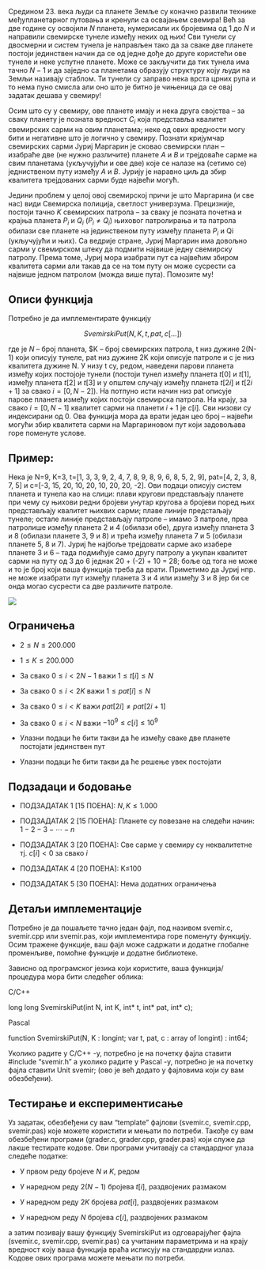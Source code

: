﻿Средином 23. века људи са планете Земље су коначно развили технике међупланетарног путовања и кренули са освајањем свемира! Већ за две године су освојили $N$ планета, нумерисали их бројевима од 1 до $N$ и направили свемирске тунеле између неких од њих! Сви тунели су двосмерни и систем тунела је направљен тако да за сваке две планете постоји јединствен начин да се од једне дође до друге користећи ове тунеле и неке успутне планете. Може се закључити да тих тунела има тачно $N-1$ и да заједно са планетама образују структуру коју људи на Земљи називају стаблом. Ти тунели су заправо нека врста црних рупа и то нема пуно смисла али оно што је битно је чињеница да се овај задатак дешава у свемиру!

Осим што су у свемиру, ове планете имају и нека друга својства – за сваку планету је позната вредност $C_i$ која представља квалитет свемирских сарми на овим планетама; неке од ових вредности могу бити и негативне што је логично у свемиру. Познати кријумчар свемирских сарми Јуриј Маргарин је сковао свемирски план – изабраће две (не нужно различите) планете $A$ и $B$ и трејдоваће сарме на свим планетама (укључујући и ове две) које се налазе на (сетимо се) једниственом путу између $A$ и $B$. Јурију је наравно циљ да збир квалитета трејдованих сарми буде највећи могућ.

Једини проблем у целој овој свемирској причи је што Маргарина (и све нас) види Свемирска полиција, светлост универзума. Прецизније, постоји тачно $K$ свемирских патрола – за сваку је позната почетна и крајња планета $P_i$ и $Q_i$ ($P_i \neq Q_i$) њиховог патролирања и та патрола обилази све планете на јединственом путу између планета $P_i$ и Qi (укључујући и њих). Са ведрије стране, Јуриј Маргарин има довољно сарми у свемирском штеку да подмити највише једну свемирску патролу. Према томе, Јуриј мора изабрати пут са највећим збиром квалитета сарми али такав да се на том путу он може сусрести са највише једном патролом (можда више пута). Помозите му!

  

## Описи функција

Потребно је да имплементирате функцију

$$SvemirskiPut(N, K, t,pat, c[…])$$

где je $N$ – број планета, $K – број свемирских патрола, t низ дужине 2(N-1) који описују тунеле, pat низ дужине 2K који описујe патроле и c je низ квалитета дужине N. У низу t су, редом, наведени парови планета између којих постојоје тунели (постоји тунел између планета $t[0]$ и $t[1]$, између планета $t[2]$ и $t[3]$ и у општем случају између планета $t[2i]$ и $t[2i+1]$ за свако $i=[0,N-2]$). На потпуно исти начин низ pat описује парове планета између којих постоји свемирска патрола. На крају, за свако $i=[0,N-1]$ квалитет сарми на планети $i+1$ је $c[i]$. Сви низови су индексирани од 0. Ова функција мора да врати један цео број – највећи могући збир квалитета сарми на Маргариновом пут који задовољава горе поменуте услове.

  

## Пример:

Нека је N=9, K=3, t=[1, 3, 3, 9, 2, 4, 7, 8, 9, 8, 9, 6, 8, 5, 2, 9], pat=[4, 2, 3, 8, 7, 5] и c=[-3, 15, 20, 10, 20, 10, 20, 20, -2]. Ови подаци описују систем планета и тунела као на слици: плави кругови представљају планете при чему су њихови редни бројеви унутар кругова а бројеви поред њих представљају квалитет њихвих сарми; плаве линије предстаљају тунеле; остале линије представљају патроле – имамо 3 патроле, прва патролише између планета 2 и 4 (обилази обе), друга између планета 3 и 8 (обилази планете 3, 9 и 8) и трећа између планета 7 и 5 (обилази планете 5, 8 и 7). Јуриј ће најбоље трејдовати сарме ако изабере планете 3 и 6 – тада подмићује само другу патролу а укупан квалитет сарми на путу од 3 до 6 једнак 20 + (-2) + 10 = 28; боље од тога не може и то је број који ваша функција треба да врати. Приметимо да Јуриј нпр. не може изабрати пут између планета 3 и 4 или између 3 и 8 јер би се онда могао сусрести са две различите патроле.

![](https://lh7-us.googleusercontent.com/mx2YgwX_v0Fj1xkPWkMGmI-a0Rjp5PYQIjHxzjWWdtG3_x02hLXdvibxtaIZJTKnXOjofoWvyQB-bUeZhdGHKkT8eZvw2rh7hy3Eqqexd4G8zZ6CNkymEpuOdEEmZOksAPuD0UcsOXReIR_QiXimdV1rJRHiksKEBHYI7gRGNTCVgHi_avK-krlXNUE9JMHh)

## Ограничења

-   $2≤N≤200.000$
    
-   $1≤K≤200.000$
    
-   За свако $0≤i<2N-1$ важи $1≤t[i]≤N$
    
-   За свако $0≤i<2K$ важи $1≤ pat[i]≤N$
    
-   За свако $0≤i<K$ важи $pat[2i]≠pat[2i+1]$
    
-   За свако $0≤i<N$ важи $-10^9 \leq c[i] \leq 10^9$
    
-   Улазни подаци ће бити такви да ће између сваке две планете постојати јединствен пут
    
-   Улазни подаци ће бити такви да ће решење увек постојати
    

## Подзадаци и бодовање

-   ПОДЗАДАТАК 1 [15 ПОЕНА]: $N,K≤1.000$
    
-   ПОДЗАДАТАК 2 [15 ПОЕНА]: Планете су повезане на следећи начин: $1-2-3-⋯-n$
    
-   ПОДЗАДАТАК 3 [20 ПОЕНА]: Све сарме у свемиру су неквалитетне тј. $c[i]<0$ за свако $i$
    
-   ПОДЗАДАТАК 4 [20 ПОЕНА]: K≤100
    
-   ПОДЗАДАТАК 5 [30 ПОЕНА]: Нема додатних ограничења
    

  

## Детаљи имплементације

Потребно је да пошаљете тачно један фајл, под називом svemir.c, svemir.cpp или svemir.pas, који имплементира горе поменуту функцију. Осим тражене функције, ваш фајл може садржати и додатне глобалне променљиве, помоћне функције и додатне библиотеке.

Зависно од програмског језика који користите, ваша функција/процедура мора бити следећег облика:

C/C++

long long SvemirskiPut(int N, int K, int* t, int* pat, int* c);

Pascal

function SvemirskiPut(N, K : longint; var t, pat, c : array of longint) : int64;

  

Уколико радите у C/C++ -у, потребно је на почетку фајла ставити #include “svemir.h” а уколико радите у Pascal -у, потребно је на почетку фајла ставити Unit svemir; (ово је већ додато у фајловима који су вам обезбеђени).

  

## Тестирање и експериментисање

Уз задатак, обезбеђени су вам “template” фајлови (svemir.c, svemir.cpp, svemir.pas) које можете користити и мењати по потреби. Такође су вам обезбеђени програми (grader.c, grader.cpp, grader.pas) који служе да лакше тестирате кодове. Ови програми учитавају са стандардног улаза следеће податке:

-   У првом реду бројeve $N$ и $K$, редом
    
-   У наредном реду $2(N-1)$ бројева $t[i]$, раздвојених размаком
    
-   У наредном реду $2K$ бројева $pat[i]$, раздвојених размаком
    
-   У наредном реду $N$ бројева $c[i]$, раздвојених размаком
    

а затим позивају вашу функцију SvemirskiPut из одговарајућег фајла (svemir.c, svemir.cpp, svemir.pas) са учитаним параметрима и на крају вредност коју ваша функција враћа исписују на стандардни излаз. Kодове ових програма можете мењати по потреби.
